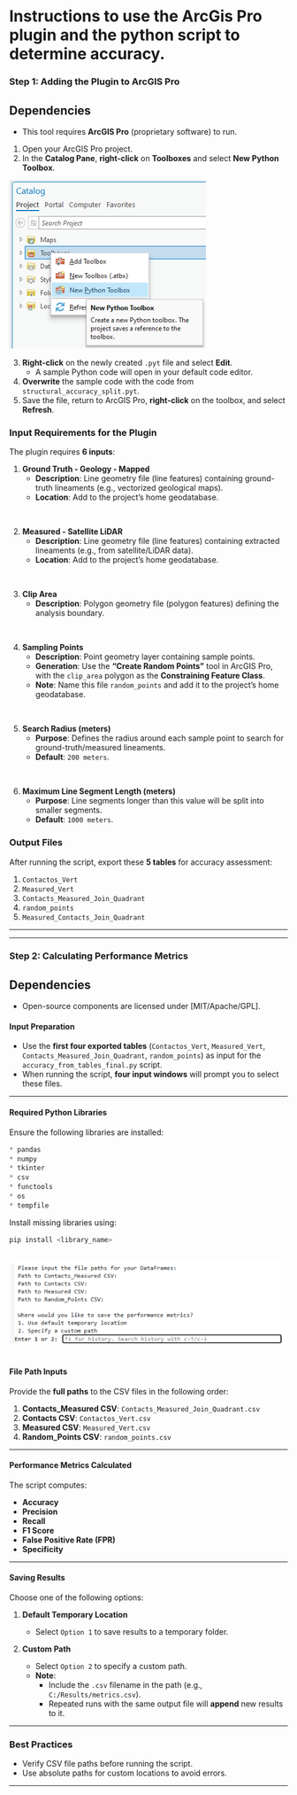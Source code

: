 Instructions to use the ArcGis Pro plugin and the python script to determine accuracy.  
=======================================================================================

### **Step 1: Adding the Plugin to ArcGIS Pro**  
 ## Dependencies  
- This tool requires **ArcGIS Pro** (proprietary software) to run.
  
1. Open your ArcGIS Pro project. 
2. In the **Catalog Pane**, **right-click** on **Toolboxes** and select **New Python Toolbox**. 

 ![Logo](./images/python_toolbox.png)

3. **Right-click** on the newly created `.pyt` file and select **Edit**.  
   - A sample Python code will open in your default code editor.  
4. **Overwrite** the sample code with the code from `structural_accuracy_split.pyt`.  
5. Save the file, return to ArcGIS Pro, **right-click** on the toolbox, and select **Refresh**.



### **Input Requirements for the Plugin**  

The plugin requires **6 inputs**:  

1. **Ground Truth - Geology - Mapped**  
   - **Description**: Line geometry file (line features) containing ground-truth lineaments (e.g., vectorized geological maps).  
   - **Location**: Add to the project’s home geodatabase.  

<br>  

2. **Measured - Satellite LiDAR**  
   - **Description**: Line geometry file (line features) containing extracted lineaments (e.g., from satellite/LiDAR data).  
   - **Location**: Add to the project’s home geodatabase.  

<br>  

3. **Clip Area**  
   - **Description**: Polygon geometry file (polygon features) defining the analysis boundary.  

<br>  

4. **Sampling Points**  
   - **Description**: Point geometry layer containing sample points.  
   - **Generation**: Use the **“Create Random Points”** tool in ArcGIS Pro, with the `clip_area` polygon as the **Constraining Feature Class**.  
   - **Note**: Name this file `random_points` and add it to the project’s home geodatabase.  

<br>  

5. **Search Radius (meters)**  
   - **Purpose**: Defines the radius around each sample point to search for ground-truth/measured lineaments.  
   - **Default**: `200 meters`.  

<br>  

6. **Maximum Line Segment Length (meters)**  
   - **Purpose**: Line segments longer than this value will be split into smaller segments.  
   - **Default**: `1000 meters`.
  


### **Output Files**  


After running the script, export these **5 tables** for accuracy assessment:  

1. `Contactos_Vert`  
2. `Measured_Vert`  
3. `Contacts_Measured_Join_Quadrant`  
4. `random_points`  
5. `Measured_Contacts_Join_Quadrant`




---

---

### **Step 2: Calculating Performance Metrics**  
 ## Dependencies 
- Open-source components are licensed under [MIT/Apache/GPL].  
#### **Input Preparation**  
- Use the **first four exported tables** (`Contactos_Vert`, `Measured_Vert`, `Contacts_Measured_Join_Quadrant`, `random_points`) as input for the `accuracy_from_tables_final.py` script.  
- When running the script, **four input windows** will prompt you to select these files.  

---

#### **Required Python Libraries**  
Ensure the following libraries are installed:  
```python
* pandas  
* numpy  
* tkinter  
* csv  
* functools  
* os  
* tempfile  
```  
Install missing libraries using:  
```bash
pip install <library_name>
```

<br>  

<div align="center">
  <img src="./images/accuracy_from_tables.png" alt="Script Interface" width="500"/>
</div>  

<br>  

#### **File Path Inputs**  
Provide the **full paths** to the CSV files in the following order:  
1. **Contacts_Measured CSV**: `Contacts_Measured_Join_Quadrant.csv`  
2. **Contacts CSV**: `Contactos_Vert.csv`  
3. **Measured CSV**: `Measured_Vert.csv`  
4. **Random_Points CSV**: `random_points.csv`  

---

#### **Performance Metrics Calculated**  
The script computes:  
- **Accuracy**  
- **Precision**  
- **Recall**  
- **F1 Score**  
- **False Positive Rate (FPR)**  
- **Specificity**  

---

#### **Saving Results**  
Choose one of the following options:  

1. **Default Temporary Location**  
   - Select `Option 1` to save results to a temporary folder.  

2. **Custom Path**  
   - Select `Option 2` to specify a custom path.  
   - **Note**:  
     - Include the `.csv` filename in the path (e.g., `C:/Results/metrics.csv`).  
     - Repeated runs with the same output file will **append** new results to it.  

---

### **Best Practices**  
- Verify CSV file paths before running the script.  
- Use absolute paths for custom locations to avoid errors.  

---
